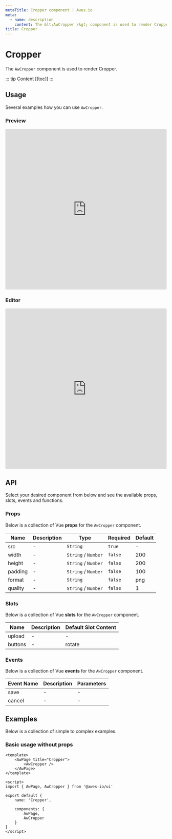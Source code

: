 ```yaml
---
metaTitle: Cropper сomponent | Awes.io
meta:
  - name: description
    content: The &lt;AwCropper /&gt; component is used to render Cropper - UI Vue component for Awes.io.
title: Cropper
---
```

# Cropper

The `AwCropper` component is used to render Cropper.

::: tip Content
[[toc]]
:::

## Usage
Several examples how you can use `AwCropper`.

### Preview
<iframe
     src='https://codesandbox.io/embed/github/awes-io/client/tree/master/examples/basic-ui?autoresize=1&fontsize=14&hidenavigation=1&initialpath=%2Faw-cropper&module=%2Fpages%2Faw-cropper.vue&theme=dark&view=preview'
     style='width:100%; height:500px; border:0; border-radius: 4px; overflow:hidden;'
     title='basic-ui'
     allow='geolocation; microphone; camera; midi; vr; accelerometer; gyroscope; payment; ambient-light-sensor; encrypted-media; usb'
     sandbox='allow-modals allow-forms allow-popups allow-scripts allow-same-origin'
   ></iframe>

### Editor
<iframe
     src='https://codesandbox.io/embed/github/awes-io/client/tree/master/examples/basic-ui?autoresize=1&fontsize=14&hidenavigation=1&initialpath=%2Faw-cropper&module=%2Fpages%2Faw-cropper.vue&theme=dark&view=editor'
     style='width:100%; height:500px; border:0; border-radius: 4px; overflow:hidden;'
     title='basic-ui'
     allow='geolocation; microphone; camera; midi; vr; accelerometer; gyroscope; payment; ambient-light-sensor; encrypted-media; usb'
     sandbox='allow-modals allow-forms allow-popups allow-scripts allow-same-origin'
   ></iframe>

## API
Select your desired component from below and see the available props, slots, events and functions.

### Props
Below is a collection of Vue **props** for the `AwCropper` component.
<!-- @vuese:AwCropper:props:start -->
|Name|Description|Type|Required|Default|
|---|---|---|---|---|
|src|-|`String`|`true`|-|
|width|-|`String` /  `Number`|`false`|200|
|height|-|`String` /  `Number`|`false`|200|
|padding|-|`String` /  `Number`|`false`|100|
|format|-|`String`|`false`|png|
|quality|-|`String` /  `Number`|`false`|1|

<!-- @vuese:AwCropper:props:end -->

### Slots
Below is a collection of Vue **slots** for the `AwCropper` component.
<!-- @vuese:AwCropper:slots:start -->
|Name|Description|Default Slot Content|
|---|---|---|
|upload|-|-|
|buttons|-|rotate|

<!-- @vuese:AwCropper:slots:end -->

### Events
Below is a collection of Vue **events** for the `AwCropper` component.
<!-- @vuese:AwCropper:events:start -->
|Event Name|Description|Parameters|
|---|---|---|
|save|-|-|
|cancel|-|-|

<!-- @vuese:AwCropper:events:end -->

## Examples
Below is a collection of simple to complex examples.

### Basic usage without props
```vue
<template>
    <AwPage title="Cropper">
        <AwCropper />
    </AwPage>
</template>

<script>
import { AwPage, AwCropper } from '@awes-io/ui'

export default {
    name: 'Cropper',

    components: {
        AwPage,
        AwCropper
    }
}
</script>

```

